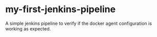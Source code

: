 # my-first-jenkins-pipeline
A simple jenkins pipeline to verify if the docker agent configuration is working as expected.
